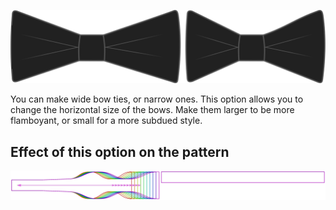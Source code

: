 ![Bow length](bowlength.svg)

You can make wide bow ties, or narrow ones. This option allows you to change the horizontal size of the bows. Make
them larger to be more flamboyant, or small for a more subdued style.

## Effect of this option on the pattern

![This image shows the effect of this option by superimposing several variants that have a different value for this option](benjamin_bowlength_sample.svg "Effect of this option on the pattern")
